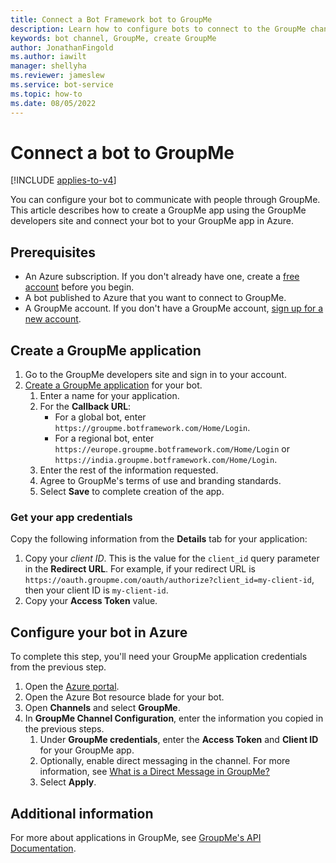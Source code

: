 ```yaml
---
title: Connect a Bot Framework bot to GroupMe
description: Learn how to configure bots to connect to the GroupMe channel and to communicate with users via the GroupMe group messaging app.
keywords: bot channel, GroupMe, create GroupMe
author: JonathanFingold
ms.author: iawilt
manager: shellyha
ms.reviewer: jameslew
ms.service: bot-service
ms.topic: how-to
ms.date: 08/05/2022
---
```


# Connect a bot to GroupMe

[!INCLUDE [applies-to-v4](includes/applies-to-v4-current.md)]

You can configure your bot to communicate with people through GroupMe. This article describes how to create a GroupMe app using the GroupMe developers site and connect your bot to your GroupMe app in Azure.

## Prerequisites

- An Azure subscription. If you don't already have one, create a [free account](https://azure.microsoft.com/free/?WT.mc_id=A261C142F) before you begin.
- A bot published to Azure that you want to connect to GroupMe.
- A GroupMe account. If you don't have a GroupMe account, [sign up for a new account](https://web.groupme.com/signup).

## Create a GroupMe application

1. Go to the GroupMe developers site and sign in to your account.
1. [Create a GroupMe application](https://dev.groupme.com/applications/new) for your bot.
    1. Enter a name for your application.
    1. For the **Callback URL**:
        - For a global bot, enter `https://groupme.botframework.com/Home/Login`.
        - For a regional bot, enter `https://europe.groupme.botframework.com/Home/Login` or `https://india.groupme.botframework.com/Home/Login`.
    1. Enter the rest of the information requested.
    1. Agree to GroupMe's terms of use and branding standards.
    1. Select **Save** to complete creation of the app.

### Get your app credentials

Copy the following information from the **Details** tab for your application:

1. Copy your _client ID_. This is the value for the `client_id` query parameter in the **Redirect URL**.
    For example, if your redirect URL is `https://oauth.groupme.com/oauth/authorize?client_id=my-client-id`, then your client ID is `my-client-id`.
1. Copy your **Access Token** value.

## Configure your bot in Azure

To complete this step, you'll need your GroupMe application credentials from the previous step.

1. Open the [Azure portal](https://portal.azure.com/).
1. Open the Azure Bot resource blade for your bot.
1. Open **Channels** and select **GroupMe**.
1. In **GroupMe Channel Configuration**, enter the information you copied in the previous steps.
    1. Under **GroupMe credentials**, enter the **Access Token** and **Client ID** for your GroupMe app.
    1. Optionally, enable direct messaging in the channel. For more information, see [What is a Direct Message in GroupMe?](https://support.microsoft.com/office/what-is-a-direct-message-in-groupme-197fb53e-9699-4e14-a35e-d6fa12ea9875)
    1. Select **Apply**.

## Additional information

For more about applications in GroupMe, see [GroupMe's API Documentation](https://dev.groupme.com/).
